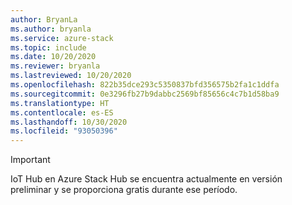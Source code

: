```yaml
---
author: BryanLa
ms.author: bryanla
ms.service: azure-stack
ms.topic: include
ms.date: 10/20/2020
ms.reviewer: bryanla
ms.lastreviewed: 10/20/2020
ms.openlocfilehash: 822b35dce293c5350837bfd356575b2fa1c1ddfa
ms.sourcegitcommit: 0e3296fb27b9dabbc2569bf85656c4c7b1d58ba9
ms.translationtype: HT
ms.contentlocale: es-ES
ms.lasthandoff: 10/30/2020
ms.locfileid: "93050396"
---
```

> [!IMPORTANT]
> IoT Hub en Azure Stack Hub se encuentra actualmente en versión preliminar y se proporciona gratis durante ese período. 